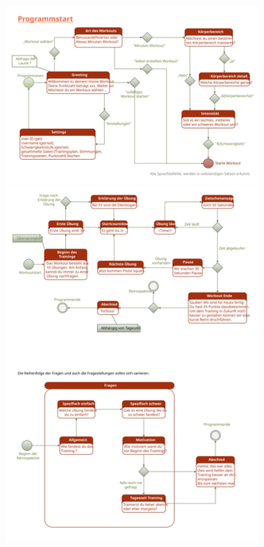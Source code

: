 <img src="https://github.com/ALLIESXO/AlexaMiniWorkout/blob/master/Diagramme/Programmstart-AlexaHomeWorkout.svg?sanitize=true">
<img src="https://github.com/ALLIESXO/AlexaMiniWorkout/blob/master/Diagramme/WorkoutAblauf.svg?sanitize=true">
<img src="https://github.com/ALLIESXO/AlexaMiniWorkout/blob/master/Diagramme/WorkoutRetro.svg?sanitize=true">

